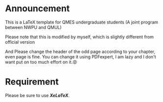 # Announcement
This is a LaTeX template for QMES undergraduate students (A joint program between NWPU and QMUL)

Please note that this is modified by myself, which is slightly different from official version

And Please change the header of the odd page according to your chapter, even page is fine. You can change it using PDFexpert, I am lazy and I don't want put on too much effort on it.😡

# Requirement
Please be sure to use ***XeLaTeX***.


